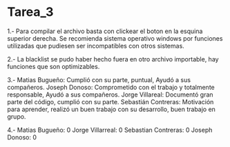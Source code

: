 # Tarea_3

1.- Para compilar el archivo basta con clickear el boton en la esquina superior derecha. 
Se recomienda sistema operativo windows por funciones utilizadas que pudiesen ser incompatibles con otros sistemas.

2.- La blacklist se pudo haber hecho fuera en otro archivo importable, hay funciones que son optimizables.

3.- Matias Bugueño: Cumplió con su parte, puntual, Ayudó a sus compañeros.
    Joseph Donoso: Comprometido con el trabajo y totalmente responsable, Ayudó a sus compañeros.
    Jorge Villareal: Documentó gran parte del código, cumplió con su parte.
    Sebastián Contreras: Motivación para aprender, realizó un buen trabajo con su desarrollo, buen
    trabajo en grupo.

4.- Matias Bugueño: 0 Jorge Villarreal: 0 Sebastian Contreras: 0 Joseph Donoso: 0
